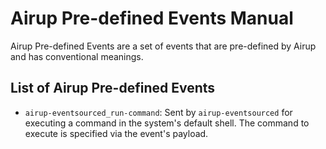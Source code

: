 # Airup Pre-defined Events Manual
Airup Pre-defined Events are a set of events that are pre-defined by Airup and has conventional meanings.

## List of Airup Pre-defined Events
 - `airup-eventsourced_run-command`: Sent by `airup-eventsourced` for executing a command in the system's default shell. The
 command to execute is specified via the event's payload.

